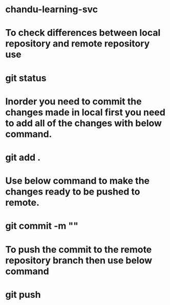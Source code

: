 # chandu-learning-svc

# To check differences between local repository and remote repository use
# git status

# Inorder you need to commit the changes made in local first you need to add all of the changes with below command.
# git add .

# Use below command to make the changes ready to be pushed to remote.
# git commit -m "<message>"

# To push the commit to the remote repository branch then use below command
# git push